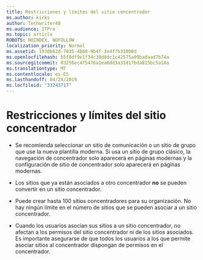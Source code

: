 ```yaml
---
title: Restricciones y límites del sitio concentrador
ms.author: kirks
author: Techwriter40
ms.audience: ITPro
ms.topic: article
ROBOTS: NOINDEX, NOFOLLOW
localization_priority: Normal
ms.assetid: 1930b62d-7035-4b68-9b4f-3e4f7b31000d
ms.openlocfilehash: b5f8df9e1f34c38d8dc1c42575a09badaad7b74a
ms.sourcegitcommit: 03258ec4f5476a1ea6dd3a31d17bda815bc5a18a
ms.translationtype: MT
ms.contentlocale: es-ES
ms.lasthandoff: 04/24/2019
ms.locfileid: "33243717"
---
```

# <a name="hub-site-limits-and-restrictions"></a>Restricciones y límites del sitio concentrador


- Se recomienda seleccionar un sitio de comunicación o un sitio de grupo que use la nueva plantilla moderna. Si usa un sitio de grupo clásico, la navegación de concentrador solo aparecerá en páginas modernas y la configuración de sitio de concentrador solo aparecerá en páginas modernas.


- Los sitios que ya están asociados a otro concentrador **no** se pueden convertir en un sitio concentrador.


- Puede crear hasta 100 sitios concentradores para su organización. No hay ningún límite en el número de sitios que se pueden asociar a un sitio concentrador.


- Cuando los usuarios asocian sus sitios a un sitio concentrador, no afectan a los permisos del sitio concentrador ni de los sitios asociados. Es importante asegurarse de que todos los usuarios a los que permite asociar sitios al concentrador dispongan de permisos en el concentrador.

